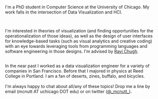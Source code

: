 I'm a PhD student in Computer Science at the University of Chicago. My work falls in the intersection of Data Visualization and HCI. 

<br/>

I'm interested in theories of visualization (and finding opportunities for the operationalization of those ideas), as well as the design of user interfaces for knowledge-based tasks (such as visual analytics and creative coding) with an eye towards leveraging tools from programming languages and software engineering in those designs.  I'm advised by [Ravi Chugh](http://people.cs.uchicago.edu/~rchugh/).

<br/>
In the near past I worked as a data visualization engineer for a variety of companies in San Francisco. 
Before that I majored in physics at Reed College in Portland. 
I am a fan of deserts, zines, buffalo, and bicycles.

<br />
<br />
I'm always happy to chat about all/any of these topics! Drop me a line by email (mcnutt AT uchicago DOT edu) or on twitter (<a href="https://twitter.com/_mcnutt_/">@_mcnutt_</a>).